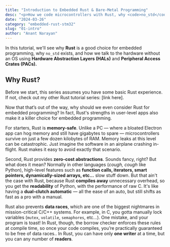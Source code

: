 ```yaml
---
title: "Introduction to Embedded Rust & Bare-Metal Programming"
desc: "<p>How we code microcontrollers with Rust, why <code>no_std</code> exists, and how we tell the STM32 what to do.</p>"
date: "2024-03-26"
category: "embedded-rust-stm32"
slug: "01-intro"
author: "Anant Narayan"
---
```


In this tutorial, we'll see why **Rust** is a good choice for embedded programming, why `no_std` exists, and how we talk to the hardware without an OS using **Hardware Abstraction Layers (HALs)** and **Peripheral Access Crates (PACs).**

## Why Rust?

Before we start, this series assumes you have some basic Rust experience. If not, check out my other Rust tutorial series: [link here].

Now that that’s out of the way, why should we even consider Rust for embedded programming?
In fact, Rust's strengths in user-level apps also make it a killer choice for embedded programming.

For starters, Rust is **memory-safe**. Unlike a PC — where a bloated Electron app can hog memory and still have gigabytes to spare — microcontrollers survive on just a few dozen kilobytes of RAM. Memory leaks at this level can be catastrophic. Just imagine the software in an airplane crashing in-flight. Rust makes it easy to avoid exactly that scenario.

Second, Rust provides **zero-cost abstractions**. Sounds fancy, right? But what does it mean? Normally in other languages (*cough, cough* like Python), high-level features such as **function calls, iterators, smart pointers, dynamically-sized arrays, etc...** slow stuff down. But that ain't the case with Rust, because Rust **compiles away** unnecessary overhead, so you get the **readability** of Python, with the performance of raw C. It's like having a **dual-clutch automatic** — all the ease of an auto, but still shifts as fast as a pro with a manual.

Rust also prevents **data races**, which are one of the biggest nightmares in mission-critical C/C++ systems. For example, in C, you gotta manually lock variables (`mutex`, `volatile`, `semaphores`, etc...). One mistake, and your program is toast! In Rust, though, the borrow checker enforces these rules at compile time, so once your code compiles, you’re practically guaranteed to be free of data races.. In Rust, you can have only **one writer** at a time, but you can any number of **readers**.
